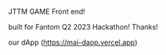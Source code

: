 JTTM GAME Front end! 

built for Fantom Q2 2023 Hackathon!
Thanks!

our dApp (https://mai-dapp.vercel.app)

